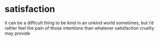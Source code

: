 # satisfaction
it can be a difficult thing to be kind in an unkind world sometimes, but i’d rather feel the pain of those intentions than whatever satisfaction cruelty may provide
